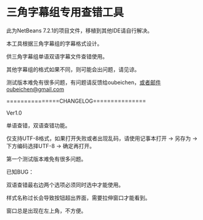 三角字幕组专用查错工具
========================
此为NetBeans 7.2.1的项目文件，移植到其他IDE请自行解决。

本工具根据三角字幕组的字幕格式设计。

供三角字幕组单语双语字幕文件查错使用。

其他字幕组的格式如果不同，则可能会出问题，请见谅。

测试版本难免有很多问题，有问题请反馈给oubeichen，或者邮件oubeichen@gmail.com

===============CHANGELOG===============

Ver1.0

单语查错，双语查错功能。

仅支持UTF-8格式，如果打开失败或者出现乱码，请使用记事本打开 -> 另存为 -> 下方编码选择UTF-8 -> 确定再打开。

第一个测试版本难免有很多问题。

已知BUG：

双语查错最右边两个选项必须同时选中才能使用。

样式名称过长会导致按钮超出界面，需要拉伸窗口才能看到。

窗口总是出现在左上角，不方便。
